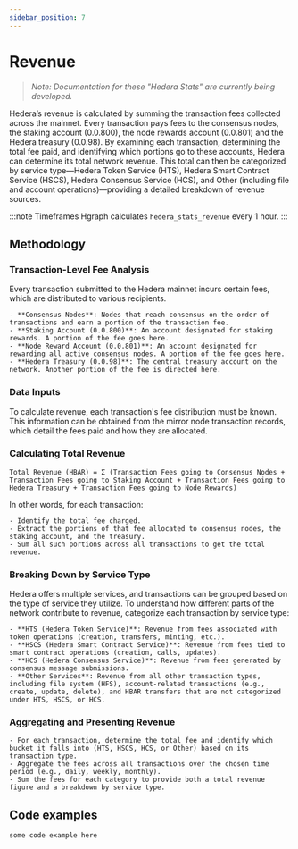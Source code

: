 ```yaml
---
sidebar_position: 7
---
```


# Revenue

> *Note: Documentation for these "Hedera Stats" are currently being developed.*

Hedera’s revenue is calculated by summing the transaction fees collected across the mainnet. Every transaction pays fees to the consensus nodes, the staking account (0.0.800), the node rewards account (0.0.801) and the Hedera treasury (0.0.98). By examining each transaction, determining the total fee paid, and identifying which portions go to these accounts, Hedera can determine its total network revenue. This total can then be categorized by service type—Hedera Token Service (HTS), Hedera Smart Contract Service (HSCS), Hedera Consensus Service (HCS), and Other (including file and account operations)—providing a detailed breakdown of revenue sources.

:::note Timeframes
Hgraph calculates `hedera_stats_revenue` every 1 hour.
:::

## Methodology

### Transaction-Level Fee Analysis

Every transaction submitted to the Hedera mainnet incurs certain fees, which are distributed to various recipients.

    - **Consensus Nodes**: Nodes that reach consensus on the order of transactions and earn a portion of the transaction fee.
    - **Staking Account (0.0.800)**: An account designated for staking rewards. A portion of the fee goes here.
    - **Node Reward Account (0.0.801)**: An account designated for rewarding all active consensus nodes. A portion of the fee goes here.
    - **Hedera Treasury (0.0.98)**: The central treasury account on the network. Another portion of the fee is directed here.

### Data Inputs

To calculate revenue, each transaction's fee distribution must be known. This information can be obtained from the mirror node transaction records, which detail the fees paid and how they are allocated.

### Calculating Total Revenue

```
Total Revenue (HBAR) = Σ (Transaction Fees going to Consensus Nodes + Transaction Fees going to Staking Account + Transaction Fees going to Hedera Treasury + Transaction Fees going to Node Rewards)
```

In other words, for each transaction:

    - Identify the total fee charged.
    - Extract the portions of that fee allocated to consensus nodes, the staking account, and the treasury.
    - Sum all such portions across all transactions to get the total revenue.

### Breaking Down by Service Type

Hedera offers multiple services, and transactions can be grouped based on the type of service they utilize. To understand how different parts of the network contribute to revenue, categorize each transaction by service type:

    - **HTS (Hedera Token Service)**: Revenue from fees associated with token operations (creation, transfers, minting, etc.).
    - **HSCS (Hedera Smart Contract Service)**: Revenue from fees tied to smart contract operations (creation, calls, updates).
    - **HCS (Hedera Consensus Service)**: Revenue from fees generated by consensus message submissions.
    - **Other Services**: Revenue from all other transaction types, including file system (HFS), account-related transactions (e.g., create, update, delete), and HBAR transfers that are not categorized under HTS, HSCS, or HCS.

### Aggregating and Presenting Revenue

    - For each transaction, determine the total fee and identify which bucket it falls into (HTS, HSCS, HCS, or Other) based on its transaction type.
    - Aggregate the fees across all transactions over the chosen time period (e.g., daily, weekly, monthly).
    - Sum the fees for each category to provide both a total revenue figure and a breakdown by service type.

## Code examples

```
some code example here
```